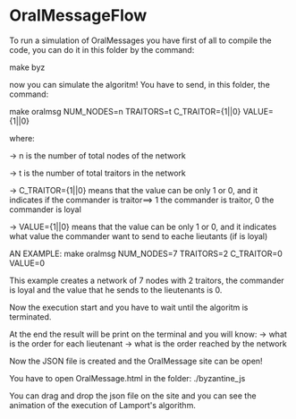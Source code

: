 # OralMessageFlow
To run a simulation of OralMessages you have first of all to compile the code, you can do it in this folder by the command:

make byz

now you can simulate the algoritm! 
You have to send, in this folder, the command:

make oralmsg NUM_NODES=n TRAITORS=t C_TRAITOR={1||0} VALUE={1||0}

where:

-> n is the number of total nodes of the network

-> t is the number of total traitors in the network

-> C_TRAITOR={1||0} means that the value can be only 1 or 0, and it indicates if the commander is traitor==> 1 the commander is traitor, 0 the commander is loyal

-> VALUE={1||0}  means that the value can be only 1 or 0, and it indicates what value the commander want to send to eache lieutants (if is loyal)

AN EXAMPLE: make oralmsg NUM_NODES=7 TRAITORS=2 C_TRAITOR=0 VALUE=0

This example creates a network of 7 nodes with 2 traitors, the commander is loyal and the value that he sends to the lieutenants is 0.

Now the execution start and you have to wait until the algoritm is terminated.

At the end the result will be print on the terminal and you will know:
-> what is the order for each lieutenant
-> what is the order reached by the network

Now the JSON file is created and the OralMessage site can be open!

You have to open OralMessage.html in the folder: ./byzantine_js

You can drag and drop the json file on the site and you can see the animation of the execution of Lamport's algorithm.
